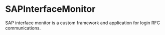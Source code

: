 # SAPInterfaceMonitor
SAP interface monitor is a custom framework and application for login RFC communications.


